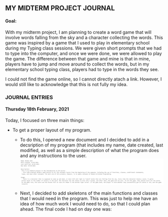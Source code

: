 ## MY MIDTERM PROJECT JOURNAL

#### Goal:
With my midterm project, I am planning to create a word game that will involve words falling from the sky and a character collecting the words. This game was inspired by a game that I used to play in elementary school during my Typing class sessions. We were given short prompts that we had to type into the computer, and once we were done, we were allowed to play the game. The difference between that game and mine is that in mine, players have to jump and move around to collect the words, but in my elementary school typing class, players had to type in the words they see. 

I could not find the game online, so I cannot directly atach a link. However, I would still like to acknowledge that this is not fully my idea. 

### JOURNAL ENTRIES

#### Thursday 18th February, 2021
Today, I focused on three main things:
- To get a proper layout of my program. 
  - To do this, I opened a new document and I decided to add in a decsription of my program (that includes my name, date created, last modified, as well as a simple description of what the program does and any instructions to the user. 
![](Media/description.png)

  - Next, I decided to add skeletons of the main functions and classes that I would need in the program. This was just to help me have an idea of how much work I would need to do, so that I could plan ahead. The final code I had on day one was:
```Processing


```

